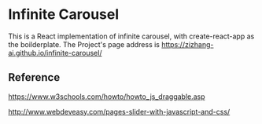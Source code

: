 # Infinite Carousel

This is a React implementation of infinite carousel, with create-react-app as the boilderplate. The Project's page address is https://zizhang-ai.github.io/infinite-carousel/

## Reference

https://www.w3schools.com/howto/howto_js_draggable.asp

http://www.webdeveasy.com/pages-slider-with-javascript-and-css/
